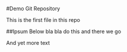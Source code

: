 #Demo Git Repository

This is the first file in this repo

##Ipsum Below
bla bla do this and there we go

And yet more text
